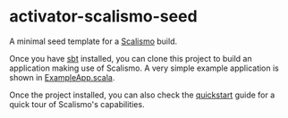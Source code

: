 # activator-scalismo-seed
A minimal seed template for a [Scalismo](https://github.com/unibas-gravis/scalismo) build.

Once you have [sbt](http://www.scala-sbt.org/release/tutorial/Setup.html) installed, you can clone this project to build an application making use of Scalismo. A very simple example application is shown in [ExampleApp.scala](https://github.com/unibas-gravis/activator-scalismo-seed/blob/master/src/main/scala/ch/unibas/cs/gravis/scalismo/ExampleApp.scala).

Once the project installed, you can also check the [quickstart](https://github.com/unibas-gravis/activator-scalismo-seed/wiki/Quickstart) guide for a quick tour of Scalismo's capabilities.
